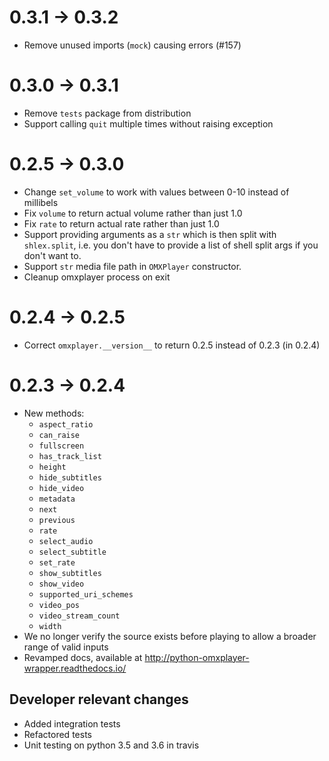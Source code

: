 # 0.3.1 -> 0.3.2
* Remove unused imports (`mock`) causing errors (#157)

# 0.3.0 -> 0.3.1
* Remove `tests` package from distribution
* Support calling `quit` multiple times without raising exception

# 0.2.5 -> 0.3.0

* Change `set_volume` to work with values between 0-10 instead of
  millibels
* Fix `volume` to return actual volume rather than just 1.0
* Fix `rate` to return actual rate rather than just 1.0
* Support providing arguments as a `str` which is then split with `shlex.split`,
  i.e. you don't have to provide a list of shell split args if you don't want to.
* Support `str` media file path in `OMXPlayer` constructor.
* Cleanup omxplayer process on exit


# 0.2.4 -> 0.2.5

* Correct `omxplayer.__version__` to return 0.2.5 instead of 0.2.3 (in 0.2.4)

# 0.2.3 -> 0.2.4

* New methods:
  * `aspect_ratio`
  * `can_raise`
  * `fullscreen`
  * `has_track_list`
  * `height`
  * `hide_subtitles`
  * `hide_video`
  * `metadata`
  * `next`
  * `previous`
  * `rate`
  * `select_audio`
  * `select_subtitle`
  * `set_rate`
  * `show_subtitles`
  * `show_video`
  * `supported_uri_schemes`
  * `video_pos`
  * `video_stream_count`
  * `width`
* We no longer verify the source exists before playing to allow a broader range
  of valid inputs
* Revamped docs, available at http://python-omxplayer-wrapper.readthedocs.io/
 
## Developer relevant changes

* Added integration tests
* Refactored tests
* Unit testing on python 3.5 and 3.6 in travis
